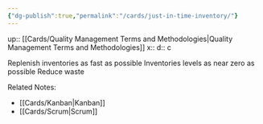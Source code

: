 ```yaml
---
{"dg-publish":true,"permalink":"/cards/just-in-time-inventory/"}
---
```


up:: [[Cards/Quality Management Terms and Methodologies\|Quality Management Terms and Methodologies]] 
x:: 
d:: c

Replenish inventories as fast as possible
Inventories levels as near zero as possible
Reduce waste

Related Notes:
- [[Cards/Kanban\|Kanban]]
- [[Cards/Scrum\|Scrum]] 